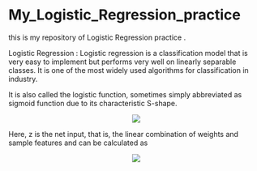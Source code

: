 # My_Logistic_Regression_practice
this is my repository of Logistic Regression practice .

Logistic Regression :
  Logistic regression is a classification model that is very easy to implement but performs very well on linearly separable classes. It is one of the most widely used algorithms for classification in industry.
  
  It is also called the logistic function, sometimes simply abbreviated as sigmoid function due to its characteristic S-shape.
  <p align="center">
  <img src="https://latex.codecogs.com/gif.latex?%5CPhi%20%5Cleft%20%28%20z%20%5Cright%20%29%3D%20%5Cfrac%7B1%7D%7B1&plus;e%5E%7B-z%7D%7D">
</p>
Here, z is the net input, that is, the linear combination of weights and sample features and can be calculated as 

<p align="center">
  <img src="https://latex.codecogs.com/gif.latex?z%3Dw%5Etx%3Dw_%7B0%7D&plus;w_%7B1%7Dx_%7B1%7D&plus;.....&plus;w_%7Bm%7Dx_%7Bm%7D">
</p>
